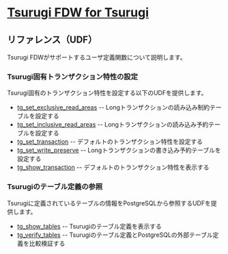 # [Tsurugi FDW for Tsurugi](./README.md)

## リファレンス（UDF）

Tsurugi FDWがサポートするユーザ定義関数について説明します。

### Tsurugi固有トランザクション特性の設定

Tsurugi固有のトランザクション特性を設定する以下のUDFを提供します。

- [tg_set_exclusive_read_areas](udf_reference/tg_set_exclusive_read_areas.md) -- Longトランザクションの読み込み制約テーブルを設定する
- [tg_set_inclusive_read_areas](udf_reference/tg_set_inclusive_read_areas.md) -- Longトランザクションの読み込み予約テーブルを設定する
- [tg_set_transaction](udf_reference/tg_set_transaction.md) -- デフォルトのトランザクション特性を設定する
- [tg_set_write_preserve](udf_reference/tg_set_write_preserve.md) -- Longトランザクションの書き込み予約テーブルを設定する
- [tg_show_transaction](udf_reference/tg_show_transaction.md) -- デフォルトのトランザクション特性を表示する

### Tsurugiのテーブル定義の参照

Tsurugiに定義されているテーブルの情報をPostgreSQLから参照するUDFを提供します。

- [tg_show_tables](udf_reference/tg_show_tables.md) -- Tsurugiのテーブル定義を表示する
- [tg_verify_tables](udf_reference/tg_verify_tables.md) -- Tsurugiのテーブル定義とPostgreSQLの外部テーブル定義を比較検証する
